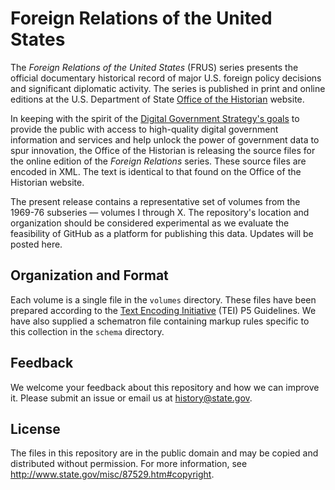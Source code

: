Foreign Relations of the United States
======================================

The *Foreign Relations of the United States* (FRUS) series presents the official documentary historical 
record of major U.S. foreign policy decisions and significant diplomatic activity.  The series is published
in print and online editions at the U.S. Department of State [Office of the Historian](http://history.state.gov/) 
website.  

In keeping with the spirit of the
[Digital Government Strategy's goals](http://www.whitehouse.gov/sites/default/files/omb/egov/digital-government/digital-government.html)
to provide the public with access to high-quality digital government information and services 
and help unlock the power of government data to spur innovation, the Office of the Historian 
is releasing the source files for the online edition of the *Foreign Relations* series.  These source files 
are encoded in XML.  The text is identical to that found on the Office of the Historian website. 

The present release contains a representative set of volumes from the 1969-76 subseries — volumes I through X. 
The repository's location and organization should be considered experimental as we evaluate the feasibility
of GitHub as a platform for publishing this data.  Updates will be posted here.

Organization and Format
-----------------------
Each volume is a single file in the `volumes` directory.  These files have been prepared according to 
the [Text Encoding Initiative](http://www.tei-c.org/) (TEI) P5 Guidelines.  We have also supplied a schematron 
file containing markup rules specific to this collection in the `schema` directory.

Feedback
--------
We welcome your feedback about this repository and how we can improve it.  Please submit an issue or email us
at history@state.gov.

License
-------
The files in this repository are in the public domain and may be copied and distributed without permission. For 
more information, see http://www.state.gov/misc/87529.htm#copyright.
